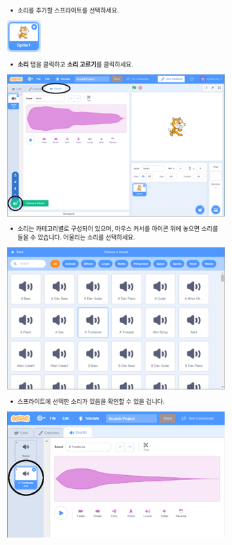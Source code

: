 + 소리를 추가할 스프라이트를 선택하세요.

![스프라이트](images/sprite-select.png)

+ **소리** 탭을 클릭하고 **소리 고르기**를 클릭하세요.

![소리와 강조된 소리 선택](images/import-sound.png)

+ 소리는 카테고리별로 구성되어 있으며, 마우스 커서를 아이콘 위에 놓으면 소리를 들을 수 있습니다. 어울리는 소리를 선택하세요.

![소리 메뉴](images/choose-sound.png)

+ 스프라이트에 선택한 소리가 있음을 확인할 수 있을 겁니다.

![스프라이트에 대한 새로운 소리](images/sound-imported.png)